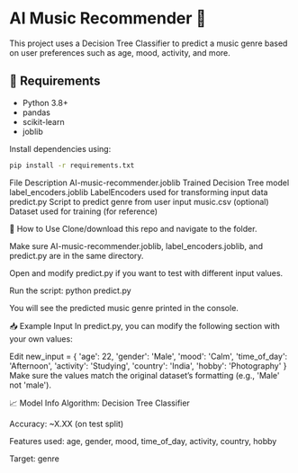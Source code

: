 # AI Music Recommender 🎵

This project uses a Decision Tree Classifier to predict a music genre based on user preferences such as age, mood, activity, and more.

## 🔧 Requirements

- Python 3.8+
- pandas
- scikit-learn
- joblib

Install dependencies using:

```bash
pip install -r requirements.txt
```

File	Description
AI-music-recommender.joblib	Trained Decision Tree model
label_encoders.joblib	LabelEncoders used for transforming input data
predict.py	Script to predict genre from user input
music.csv (optional)	Dataset used for training (for reference)

🚀 How to Use
Clone/download this repo and navigate to the folder.

Make sure AI-music-recommender.joblib, label_encoders.joblib, and predict.py are in the same directory.

Open and modify predict.py if you want to test with different input values.

Run the script:
python predict.py

You will see the predicted music genre printed in the console.

📥 Example Input
In predict.py, you can modify the following section with your own values:

Edit
new_input = {
    'age': 22,
    'gender': 'Male',
    'mood': 'Calm',
    'time_of_day': 'Afternoon',
    'activity': 'Studying',
    'country': 'India',
    'hobby': 'Photography'
}
Make sure the values match the original dataset’s formatting (e.g., 'Male' not 'male').

📈 Model Info
Algorithm: Decision Tree Classifier

Accuracy: ~X.XX (on test split)

Features used: age, gender, mood, time_of_day, activity, country, hobby

Target: genre

